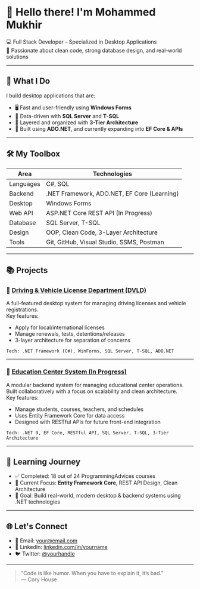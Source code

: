 # 👋 Hello there! I'm Mohammed Mukhir

💻 Full Stack Developer – Specialized in Desktop Applications  
🧠 Passionate about clean code, strong database design, and real-world solutions

---

## 🚀 What I Do

I build desktop applications that are:

- 🖥️ Fast and user-friendly using **Windows Forms**
- 💾 Data-driven with **SQL Server** and **T-SQL**
- 🔄 Layered and organized with **3-Tier Architecture**
- 🔧 Built using **ADO.NET**, and currently expanding into **EF Core & APIs**

---

## 🛠️ My Toolbox

| Area        | Technologies                              |
|-------------|--------------------------------------------|
| Languages   | C#, SQL                                    |
| Backend     | .NET Framework, ADO.NET, EF Core (Learning)|
| Desktop     | Windows Forms                              |
| Web API     | ASP.NET Core REST API (In Progress)        |
| Database    | SQL Server, T-SQL                          |
| Design      | OOP, Clean Code, 3-Layer Architecture      |
| Tools       | Git, GitHub, Visual Studio, SSMS, Postman  |

---

## 📚 Projects

### 🔹 [Driving & Vehicle License Department (DVLD)](https://github.com/Mohammedpr13795/DVLD-Driving-Vehicle-License-Department)

A full-featured desktop system for managing driving licenses and vehicle registrations.  
Key features:
- Apply for local/international licenses  
- Manage renewals, tests, detentions/releases  
- 3-layer architecture for separation of concerns  

`Tech: .NET Framework (C#), WinForms, SQL Server, T-SQL, ADO.NET`

---

### 🔹 [Education Center System (In Progress)](https://github.com/Mohammedpr13795/Education_Center_WithEF)

A modular backend system for managing educational center operations.  
Built collaboratively with a focus on scalability and clean architecture.  
Key features:
- Manage students, courses, teachers, and schedules  
- Uses Entity Framework Core for data access  
- Designed with RESTful APIs for future front-end integration  

`Tech: .NET 9, EF Core, RESTful API, SQL Server, T-SQL, 3-Tier Architecture`

---

## 🎯 Learning Journey

- ✅ Completed: 18 out of 24 ProgrammingAdvices courses  
- 🔄 Current Focus: **Entity Framework Core**, REST API Design, Clean Architecture  
- 🎯 Goal: Build real-world, modern desktop & backend systems using .NET technologies

---

## 🌐 Let's Connect

- 📧 Email: your@email.com  
- 💼 LinkedIn: [linkedin.com/in/yourname](https://linkedin.com/in/yourname)  
- 🐦 Twitter: [@yourhandle](https://twitter.com/yourhandle)

---

> “Code is like humor. When you have to explain it, it’s bad.”  
> — Cory House
